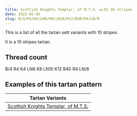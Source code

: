 ```yaml
---
title: Scottish Knights Templar, of M.T.S. with 10 stripes
date: 2023-02-05
slug: B/4/R4/K4/LN6/K8/LN10/K12/B40/R4/LN/8
---
```

This is a list of all the tartan sett variants with 10 stripes.

It is a 10 stripes tartan.


## Thread count
B/4 R4 K4 LN6 K8 LN10 K12 B40 R4 LN/8

## Examples of this tartan pattern

| Tartan Variants |
|---------------|
| [Scottish Knights Templar, of M.T.S.](/variants/b/4/r4/k4/ln6/k8/ln10/k12/b40/r4/ln/8-b304080-k000000-lne0e0e0-rc00000)||
